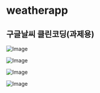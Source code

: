 # weatherapp
## 구글날씨 클린코딩(과제용)


![Image](https://github.com/user-attachments/assets/26463ed8-c0e3-416a-9c3c-3ea0031940c6)

![Image](https://github.com/user-attachments/assets/e7c9a6c5-93ce-4c96-9924-ee4fd16bdc2b)

![Image](https://github.com/user-attachments/assets/884b12e8-1398-4760-83b3-64e3cc25d5d0)

![Image](https://github.com/user-attachments/assets/bb54f0fe-be23-432d-a78a-df71a8d268dd)
